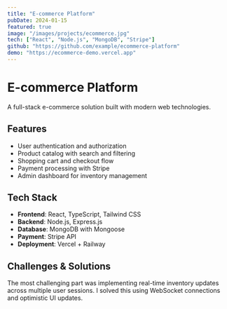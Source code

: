 ```yaml
---
title: "E-commerce Platform"
pubDate: 2024-01-15
featured: true
image: "/images/projects/ecommerce.jpg"
tech: ["React", "Node.js", "MongoDB", "Stripe"]
github: "https://github.com/example/ecommerce-platform"
demo: "https://ecommerce-demo.vercel.app"
---
```


# E-commerce Platform

A full-stack e-commerce solution built with modern web technologies.

## Features

- User authentication and authorization
- Product catalog with search and filtering
- Shopping cart and checkout flow
- Payment processing with Stripe
- Admin dashboard for inventory management

## Tech Stack

- **Frontend**: React, TypeScript, Tailwind CSS
- **Backend**: Node.js, Express.js
- **Database**: MongoDB with Mongoose
- **Payment**: Stripe API
- **Deployment**: Vercel + Railway

## Challenges & Solutions

The most challenging part was implementing real-time inventory updates across multiple user sessions. I solved this using WebSocket connections and optimistic UI updates.